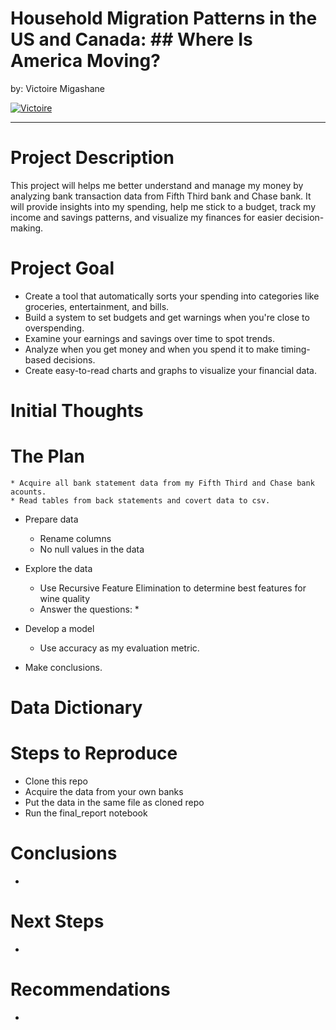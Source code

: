 # <a name="top"></a>Household Migration Patterns in the US and Canada: ## Where Is America Moving?

by: Victoire Migashane

<p>
  <a href="https://github.com/MigashaneVictoire" target="_blank">
    <img alt="Victoire" src="https://img.shields.io/github/followers/MigashaneVictoire?label=Follow_Victoire&style=social" />
  </a>
</p>

---

# Project Description
This project will helps me better understand and manage my money by analyzing bank transaction data from Fifth Third bank and Chase bank. It will provide insights into my spending, help me stick to a budget, track my income and savings patterns, and visualize my finances for easier decision-making.

# Project Goal
  * Create a tool that automatically sorts your spending into categories like groceries, entertainment, and bills.
  * Build a system to set budgets and get warnings when you're close to overspending.
  * Examine your earnings and savings over time to spot trends.
  * Analyze when you get money and when you spend it to make timing-based decisions.
  * Create easy-to-read charts and graphs to visualize your financial data.

# Initial Thoughts


# The Plan
    * Acquire all bank statement data from my Fifth Third and Chase bank acounts.
    * Read tables from back statements and covert data to csv.
    
  * Prepare data
    * Rename columns
    * No null values in the data  
      
  * Explore the data
    * Use Recursive Feature Elimination to determine best features for wine quality
    * Answer the questions:
        * 
        
  * Develop a model 
    * Use accuracy as my evaluation metric.
   
  * Make conclusions.

# Data Dictionary


# Steps to Reproduce
  * Clone this repo
  * Acquire the data from your own banks
  * Put the data in the same file as cloned repo
  * Run the final_report notebook

# Conclusions
  * 

# Next Steps
  * 

# Recommendations
  * 